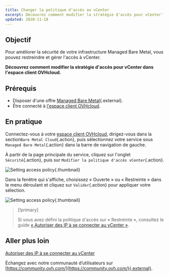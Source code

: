 ```yaml
---
title: Changer la politique d’accès au vCenter
excerpt: Découvrez comment modifier la stratégie d'accès pour vCenter'
updated: 2020-11-18
---
```


## Objectif

Pour améliorer la sécurité de votre infrastructure Managed Bare Metal, vous pouvez restreindre et gérer l'accès à vCenter.

**Découvrez comment modifier la stratégie d'accès pour vCenter dans l'espace client OVHcloud.**

## Prérequis

- Disposer d'une offre [Managed Bare Metal](https://www.ovhcloud.com/fr-ca/managed-bare-metal/){.external}.
- Être connecté à [l'espace client OVHcloud](/links/manager).

## En pratique

Connectez-vous à votre [espace client OVHcloud](/links/manager), dirigez-vous dans la section`Bare Metal Cloud`{.action}, puis sélectionnez votre service sous `Managed Bare Metal`{.action} dans la barre de navigation de gauche.

À partir de la page principale du service, cliquez sur l'onglet `Sécurité`{.action}, puis sur `Modifier la politique d'accès vCenter`{.action}.

![Setting access policy](images/modifypolicy-01.png){.thumbnail}

Dans la fenêtre qui s'affiche, choisissez  « Ouverte » ou « Restreinte » dans le menu déroulant et cliquez sur `Valider`{.action} pour appliquer votre sélection.

![Setting access policy](images/modifypolicy-02.png){.thumbnail}

> [!primary]
>
> Si vous avez défini la politique d'accès sur « Restreinte », consultez le guide [« Autoriser des IP à se connecter au vCenter »](/pages/bare_metal_cloud/managed_bare_metal/vcenter-authorise-ip-access).
> 

## Aller plus loin

[Autoriser des IP à se connecter au vCenter](/pages/bare_metal_cloud/managed_bare_metal/vcenter-authorise-ip-access)

Échangez avec notre communauté d’utilisateurs sur [https://community.ovh.com/](https://community.ovh.com/){.external}.

